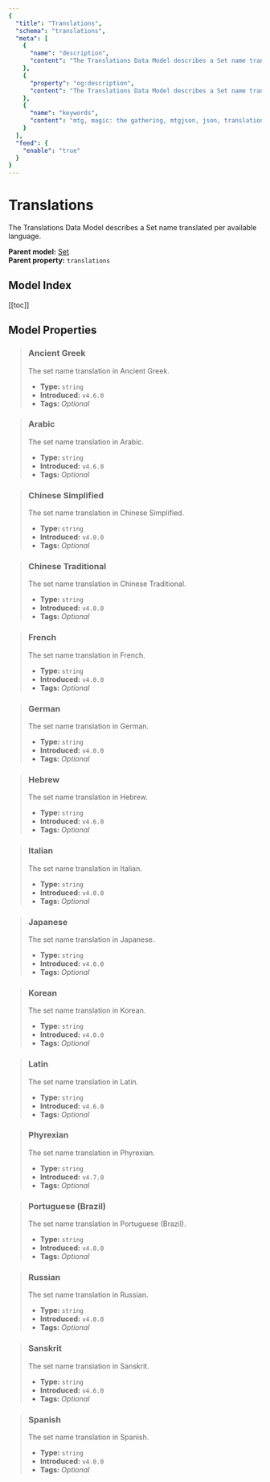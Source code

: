```yaml
---
{
  "title": "Translations",
  "schema": "translations",
  "meta": [
    {
      "name": "description",
      "content": "The Translations Data Model describes a Set name translated per available language.",
    },
    {
      "property": "og:description",
      "content": "The Translations Data Model describes a Set name translated per available language."
    },
    {
      "name": "keywords",
      "content": "mtg, magic: the gathering, mtgjson, json, translations",
    }
  ],
  "feed": {
    "enable": "true"
  }
}
---
```


# Translations

The Translations Data Model describes a Set name translated per available language.

**Parent model:** [Set](/data-models/set/)  
**Parent property:** `translations`  

## Model Index

<PropertyToggler/>

[[toc]]

## Model Properties

> ### Ancient Greek  
> The set name translation in Ancient Greek.  
>
> - **Type:** `string`  
> - **Introduced:** `v4.6.0`
> - **Tags:** <i class="optional">Optional</i>

> ### Arabic  
> The set name translation in Arabic.  
>
> - **Type:** `string`  
> - **Introduced:** `v4.6.0`
> - **Tags:** <i class="optional">Optional</i>

> ### Chinese Simplified  
> The set name translation in Chinese Simplified.  
>
> - **Type:** `string`  
> - **Introduced:** `v4.0.0`
> - **Tags:** <i class="optional">Optional</i>

> ### Chinese Traditional  
> The set name translation in Chinese Traditional.  
>
> - **Type:** `string`  
> - **Introduced:** `v4.0.0`
> - **Tags:** <i class="optional">Optional</i>

> ### French  
> The set name translation in French.  
>
> - **Type:** `string`  
> - **Introduced:** `v4.0.0`
> - **Tags:** <i class="optional">Optional</i>

> ### German  
> The set name translation in German.  
>
> - **Type:** `string`  
> - **Introduced:** `v4.0.0`
> - **Tags:** <i class="optional">Optional</i>

> ### Hebrew  
> The set name translation in Hebrew.  
>
> - **Type:** `string`  
> - **Introduced:** `v4.6.0`
> - **Tags:** <i class="optional">Optional</i>

> ### Italian  
> The set name translation in Italian.  
>
> - **Type:** `string`  
> - **Introduced:** `v4.0.0`
> - **Tags:** <i class="optional">Optional</i>

> ### Japanese  
> The set name translation in Japanese.  
>
> - **Type:** `string`  
> - **Introduced:** `v4.0.0`
> - **Tags:** <i class="optional">Optional</i>

> ### Korean  
> The set name translation in Korean.  
>
> - **Type:** `string`  
> - **Introduced:** `v4.0.0`
> - **Tags:** <i class="optional">Optional</i>

> ### Latin  
> The set name translation in Latin.  
>
> - **Type:** `string`  
> - **Introduced:** `v4.6.0`
> - **Tags:** <i class="optional">Optional</i>

> ### Phyrexian  
> The set name translation in Phyrexian.  
>
> - **Type:** `string`  
> - **Introduced:** `v4.7.0`
> - **Tags:** <i class="optional">Optional</i>

> ### Portuguese (Brazil)  
> The set name translation in Portuguese (Brazil).  
>
> - **Type:** `string`  
> - **Introduced:** `v4.0.0`
> - **Tags:** <i class="optional">Optional</i>

> ### Russian  
> The set name translation in Russian.  
>
> - **Type:** `string`  
> - **Introduced:** `v4.0.0`
> - **Tags:** <i class="optional">Optional</i>

> ### Sanskrit  
> The set name translation in Sanskrit.  
>
> - **Type:** `string`  
> - **Introduced:** `v4.6.0`
> - **Tags:** <i class="optional">Optional</i>

> ### Spanish  
> The set name translation in Spanish.  
>
> - **Type:** `string`  
> - **Introduced:** `v4.0.0`
> - **Tags:** <i class="optional">Optional</i>
